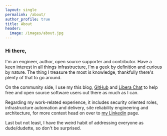 ```yaml
---
layout: single
permalink: /about/
author_profile: true
title: About
header:
  image: /images/about.jpg
---
```


### Hi there,

I'm an engineer, author, open source supporter and contributor. Have a keen interest in all things infrastructure, I'm a geek by definition and curious by nature. The thing I treasure the most is knowledge, thankfully there's plenty of that to go around.

On the community side, I use my this blog, [GitHub](https://github.com/kintoandar) and [Libera Chat](https://libera.chat/) to help free and open source software users out there as much as I can.

Regarding my work-related experience, it includes security oriented roles, infrastructure automation and delivery, site reliability engineering and architecture, for more context head on over to [my Linkedin](https://www.linkedin.com/in/joelbastos/) page.

Last but not least, I have the weird habit of addressing everyone as dude/dudette, so don't be surprised.
